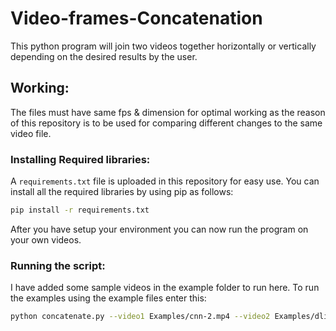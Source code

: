# Video-frames-Concatenation
This python program will join two videos together horizontally or vertically depending on the desired results by the user.

## Working:
The files must have same fps & dimension for optimal working as the reason of this repository is to be used for comparing different changes to the same video file.

### Installing Required libraries:
A ```requirements.txt``` file is uploaded in this repository for easy use. You can install all the required libraries by using pip as follows:
```bash
pip install -r requirements.txt
```
After you have setup your environment you can now run the program on your own videos.

### Running the script:
I have added some sample videos in the example folder to run here. To run the examples using the example files enter this:

```bash
python concatenate.py --video1 Examples/cnn-2.mp4 --video2 Examples/dlib-2.mp4 --axis 1
```
